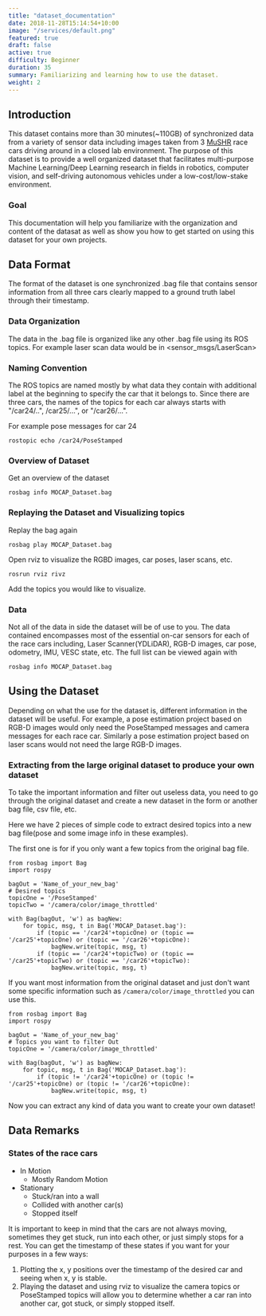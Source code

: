 ```yaml
---
title: "dataset_documentation"
date: 2018-11-28T15:14:54+10:00
image: "/services/default.png"
featured: true
draft: false
active: true
difficulty: Beginner
duration: 35
summary: Familiarizing and learning how to use the dataset.
weight: 2
---
```

## Introduction

This dataset contains more than 30 minutes(~110GB) of synchronized data from a variety of sensor data including images taken from 3 [MuSHR](mushr.io) race cars driving around in a closed lab environment. The purpose of this dataset is to provide a well organized dataset that facilitates multi-purpose Machine Learning/Deep Learning research in fields in robotics, computer vision, and self-driving autonomous vehicles under a low-cost/low-stake environment.

### Goal 
This documentation will help you familiarize with the organization and content of the datasat as well as show you how to get started on using this dataset for your own projects.


## Data Format 

The format of the dataset is one synchronized .bag file that contains sensor information from all three cars clearly mapped to a ground truth label through their timestamp.


### Data Organization 

The data in the .bag file is organized like any other .bag file using its ROS topics. For example laser scan data would be in <sensor_msgs/LaserScan>

### Naming Convention

The ROS topics are named mostly by what data they contain with additional label at the beginning to specify the car that it belongs to. Since there are three cars, the names of the topics for each car always starts with "/car24/..", /car25/...",  or "/car26/...".

For example pose messages for car 24 

    rostopic echo /car24/PoseStamped

### Overview of Dataset 

Get an overview of the dataset  

    rosbag info MOCAP_Dataset.bag

### Replaying the Dataset and Visualizing topics 

Replay the bag again 

    rosbag play MOCAP_Dataset.bag

Open rviz to visualize the RGBD images, car poses, laser scans, etc.

    rosrun rviz rivz

Add the topics you would like to visualize. 

### Data 

Not all of the data in side the dataset will be of use to you. The data contained encompasses most of the essential on-car sensors for each of the race cars including, Laser Scanner(YDLiDAR), RGB-D images, car pose, odometry, IMU, VESC state, etc. The full list can be viewed again with 

    rosbag info MOCAP_Dataset.bag


## Using the Dataset

Depending on what the use for the dataset is, different information in the dataset will be useful. For example, a pose estimation project based on RGB-D images would only need the PoseStamped messages and camera messages for each race car. Similarly a pose estimation project based on laser scans would not need the large RGB-D images. 

### Extracting from the large original dataset to produce your own dataset 

To take the important information and filter out useless data, you need to go through the original dataset and create a new dataset in the form or another bag file, csv file, etc. 

Here we have 2 pieces of simple code to extract desired topics into a new bag file(pose and some image info in these examples). 

The first one is for if you only want a few topics from the original bag file. 

	from rosbag import Bag 
	import rospy  
	
	bagOut = 'Name_of_your_new_bag'
	# Desired topics
	topicOne = '/PoseStamped'
	topicTwo = '/camera/color/image_throttled'
	
	with Bag(bagOut, 'w') as bagNew:
		for topic, msg, t in Bag('MOCAP_Dataset.bag'):
			if (topic == '/car24'+topicOne) or (topic == '/car25'+topicOne) or (topic == '/car26'+topicOne):
				bagNew.write(topic, msg, t)
			if (topic == '/car24'+topicTwo) or (topic == '/car25'+topicTwo) or (topic == '/car26'+topicTwo):
				bagNew.write(topic, msg, t)
				
If you want most information from the original dataset and just don't want some specific information such as `/camera/color/image_throttled` you can use this.

	from rosbag import Bag 
	import rospy  
	
	bagOut = 'Name_of_your_new_bag'
	# Topics you want to filter Out
	topicOne = '/camera/color/image_throttled'
	
	with Bag(bagOut, 'w') as bagNew:
		for topic, msg, t in Bag('MOCAP_Dataset.bag'):
			if (topic != '/car24'+topicOne) or (topic != '/car25'+topicOne) or (topic != '/car26'+topicOne):
				bagNew.write(topic, msg, t)
			

Now you can extract any kind of data you want to create your own dataset!

## Data Remarks

### States of the race cars 

- In Motion
	- Mostly Random Motion 
- Stationary 
	- Stuck/ran into a wall
	- Collided with another car(s)
	- Stopped itself

It is important to keep in mind that the cars are not always moving, sometimes they get stuck, run into each other, or just simply stops for a rest. You can get the timestamp of these states if you want for your purposes in a few ways:

1. Plotting the x, y positions over the timestamp of the desired car and seeing when x, y is stable.  
2. Playing the dataset and using rviz to visualize the camera topics or PoseStamped topics will allow you to determine whether a car ran into another car, got stuck, or simply stopped itself. 


